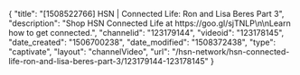 {
    "title": "[1508522766] HSN | Connected Life: Ron and Lisa Beres Part 3",
    "description": "Shop HSN Connected Life at https:\/\/goo.gl\/sjTNLP\n\nLearn how to get connected.",
    "channelid": "123179144",
    "videoid": "123178145",
    "date_created": "1506700238",
    "date_modified": "1508372438",
    "type": "captivate",
    "layout": "channelVideo",
    "url": "\/hsn-network\/hsn-connected-life-ron-and-lisa-beres-part-3\/123179144-123178145"
}